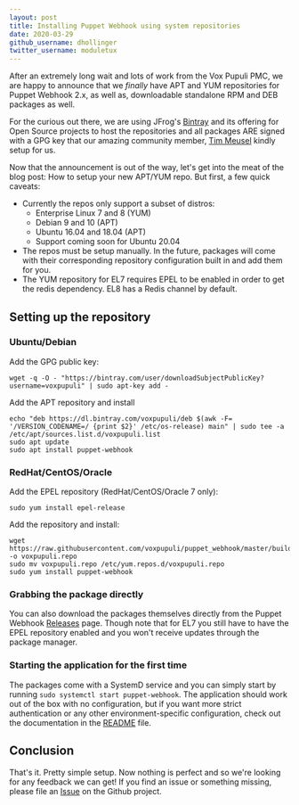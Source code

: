 ```yaml
---
layout: post
title: Installing Puppet Webhook using system repositories
date: 2020-03-29
github_username: dhollinger
twitter_username: moduletux
---
```


After an extremely long wait and lots of work from the Vox Pupuli PMC, we are happy to announce that we *finally* have APT and YUM repositories for Puppet Webhook 2.x, as well as, downloadable standalone RPM and DEB packages as well.

For the curious out there, we are using JFrog's [Bintray](https://bintray.com/) and its offering for Open Source projects to host the repositories and all packages ARE signed with a GPG key that our amazing community member, [Tim Meusel](https://github.com/bastelfreak) kindly setup for us.

Now that the announcement is out of the way, let's get into the meat of the blog post: How to setup your new APT/YUM repo. But first, a few quick caveats:

- Currently the repos only support a subset of distros:
  - Enterprise Linux 7 and 8 (YUM)
  - Debian 9 and 10 (APT)
  - Ubuntu 16.04 and 18.04 (APT)
  - Support coming soon for Ubuntu 20.04
- The repos must be setup manually. In the future, packages will come with their corresponding repository configuration built in and add them for you.
- The YUM repository for EL7 requires EPEL to be enabled in order to get the redis dependency. EL8 has a Redis channel by default.

## Setting up the repository

### Ubuntu/Debian

Add the GPG public key:

```shell
wget -q -O - "https://bintray.com/user/downloadSubjectPublicKey?username=voxpupuli" | sudo apt-key add -
```

Add the APT repository and install

```shell
echo "deb https://dl.bintray.com/voxpupuli/deb $(awk -F= '/VERSION_CODENAME=/ {print $2}' /etc/os-release) main" | sudo tee -a /etc/apt/sources.list.d/voxpupuli.list
sudo apt update
sudo apt install puppet-webhook
```

### RedHat/CentOS/Oracle

Add the EPEL repository (RedHat/CentOS/Oracle 7 only):

```shell
sudo yum install epel-release
```

Add the repository and install:

```shell
wget https://raw.githubusercontent.com/voxpupuli/puppet_webhook/master/build/repos/voxpupuli.repo -o voxpupuli.repo
sudo mv voxpupuli.repo /etc/yum.repos.d/voxpupuli.repo
sudo yum install puppet-webhook
```

### Grabbing the package directly

You can also download the packages themselves directly from the Puppet Webhook [Releases](https://github.com/voxpupuli/puppet_webhook/releases) page. Though note that for EL7 you still have to have the EPEL repository enabled and you won't receive updates through the package manager.

### Starting the application for the first time

The packages come with a SystemD service and you can simply start by running `sudo systemctl start puppet-webhook`. The application should work out of the box with no configuration, but if you want more strict authentication or any other environment-specific configuration, check out the documentation in the [README](https://github.com/voxpupuli/puppet_webhook/blob/master/README.md) file.

## Conclusion

That's it. Pretty simple setup. Now nothing is perfect and so we're looking for any feedback we can get! If you find an issue or something missing, please file an [Issue](https://github.com/voxpupuli/puppet_webhook/issues) on the Github project.

